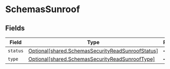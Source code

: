 # SchemasSunroof


## Fields

| Field                                                                                                        | Type                                                                                                         | Required                                                                                                     | Description                                                                                                  |
| ------------------------------------------------------------------------------------------------------------ | ------------------------------------------------------------------------------------------------------------ | ------------------------------------------------------------------------------------------------------------ | ------------------------------------------------------------------------------------------------------------ |
| `status`                                                                                                     | [Optional[shared.SchemasSecurityReadSunroofStatus]](../../models/shared/schemassecurityreadsunroofstatus.md) | :heavy_minus_sign:                                                                                           | N/A                                                                                                          |
| `type`                                                                                                       | [Optional[shared.SchemasSecurityReadSunroofType]](../../models/shared/schemassecurityreadsunrooftype.md)     | :heavy_minus_sign:                                                                                           | N/A                                                                                                          |